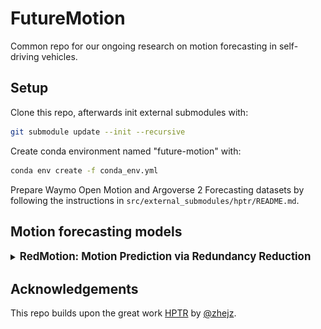 # FutureMotion
Common repo for our ongoing research on motion forecasting in self-driving vehicles.

## Setup
Clone this repo, afterwards init external submodules with:
```bash
git submodule update --init --recursive
```
Create conda environment named "future-motion" with:
```bash
conda env create -f conda_env.yml
```

Prepare Waymo Open Motion and Argoverse 2 Forecasting datasets by following the instructions in `src/external_submodules/hptr/README.md`.

## Motion forecasting models
<details>
<summary><big><b>RedMotion: Motion Prediction via Redundancy Reduction</b></big></summary>

TL;DR: Transformer model for motion prediction that incorporates two types of redundancy reduction.

<big><b>Overview</b></big>

![RedMotion](figures/red_motion.png "RedMotion")

The RedMotion model consists of two encoders. The trajectory encoder generates an embedding for the past trajectory of the current agent. The road environment encoder generates sets of local and global road environment embeddings as context. We use two redundancy reduction mechanisms, (a) architecture-induced and (b) self-supervised, to learn rich representations of road environments. All embeddings are fused via cross-attention to yield trajectory proposals per agent.

This repo contains the refactored implementation of RedMotion, the original implementation is available [here](https://github.com/kit-mrt/red-motion).

The Waymo Motion Prediction Challenge doesn't allow sharing the weights used in the challenge. However, we provide a [Colab notebook](https://colab.research.google.com/drive/16pwsmOTYdPpbNWf2nm1olXcx1ZmsXHB8) for a model with a shorter prediction horizon (5s vs. 8s) as a demo.

<big><b>Training</b></big>

To train a RedMotion model (tra-dec config) from scratch, adapt the global variables in train.sh according to your setup (Weights & Biases, local paths, batch size and visible GPUs).
The default batch size is set for A6000 GPUs with 48GB VRAM.
Then start the training run with:
```bash
bash train.sh ac_red_motion
```

</details>


## Acknowledgements
This repo builds upon the great work [HPTR](https://github.com/zhejz/HPTR) by [@zhejz](https://github.com/zhejz). 
